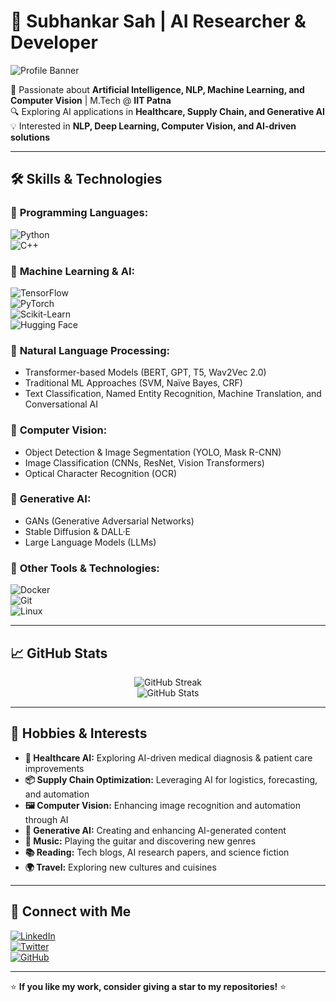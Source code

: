 # 🌟 Subhankar Sah | AI Researcher & Developer

![Profile Banner](https://your-banner-image-url.com)

🚀 Passionate about **Artificial Intelligence, NLP, Machine Learning, and Computer Vision** | M.Tech @ **IIT Patna**  
🔍 Exploring AI applications in **Healthcare, Supply Chain, and Generative AI**  
💡 Interested in **NLP, Deep Learning, Computer Vision, and AI-driven solutions**  

---

## 🛠️ Skills & Technologies  

### 📌 **Programming Languages:**  
![Python](https://img.shields.io/badge/Python-3776AB?style=for-the-badge&logo=python&logoColor=white)  
![C++](https://img.shields.io/badge/C++-00599C?style=for-the-badge&logo=c%2B%2B&logoColor=white)  

### 📌 **Machine Learning & AI:**  
![TensorFlow](https://img.shields.io/badge/TensorFlow-FF6F00?style=for-the-badge&logo=tensorflow&logoColor=white)  
![PyTorch](https://img.shields.io/badge/PyTorch-EE4C2C?style=for-the-badge&logo=pytorch&logoColor=white)  
![Scikit-Learn](https://img.shields.io/badge/Scikit--Learn-F7931E?style=for-the-badge&logo=scikit-learn&logoColor=white)  
![Hugging Face](https://img.shields.io/badge/HuggingFace-FFAA00?style=for-the-badge&logo=huggingface&logoColor=white)  

### 📌 **Natural Language Processing:**  
- Transformer-based Models (BERT, GPT, T5, Wav2Vec 2.0)  
- Traditional ML Approaches (SVM, Naïve Bayes, CRF)  
- Text Classification, Named Entity Recognition, Machine Translation, and Conversational AI  

### 📌 **Computer Vision:**  
- Object Detection & Image Segmentation (YOLO, Mask R-CNN)  
- Image Classification (CNNs, ResNet, Vision Transformers)  
- Optical Character Recognition (OCR)  

### 📌 **Generative AI:**  
- GANs (Generative Adversarial Networks)  
- Stable Diffusion & DALL·E  
- Large Language Models (LLMs)  

### 📌 **Other Tools & Technologies:**  
![Docker](https://img.shields.io/badge/Docker-2496ED?style=for-the-badge&logo=docker&logoColor=white)  
![Git](https://img.shields.io/badge/Git-F05032?style=for-the-badge&logo=git&logoColor=white)  
![Linux](https://img.shields.io/badge/Linux-FCC624?style=for-the-badge&logo=linux&logoColor=black)  

---

## 📈 GitHub Stats  
<p align="center">
  <img src="https://github-readme-streak-stats.herokuapp.com/?user=Subhankar-Sah&theme=radical" alt="GitHub Streak"/>
  <br>
  <img src="https://github-readme-stats.vercel.app/api?username=Subhankar-Sah&show_icons=true&theme=radical" alt="GitHub Stats"/>
</p>

---

## 🎨 Hobbies & Interests  

- **🏥 Healthcare AI:** Exploring AI-driven medical diagnosis & patient care improvements  
- **📦 Supply Chain Optimization:** Leveraging AI for logistics, forecasting, and automation  
- **🖼️ Computer Vision:** Enhancing image recognition and automation through AI  
- **🎨 Generative AI:** Creating and enhancing AI-generated content  
- **🎸 Music:** Playing the guitar and discovering new genres  
- **📚 Reading:** Tech blogs, AI research papers, and science fiction  
- **🌍 Travel:** Exploring new cultures and cuisines  

---

## 🤝 Connect with Me  

[![LinkedIn](https://img.shields.io/badge/LinkedIn-0A66C2?style=for-the-badge&logo=linkedin&logoColor=white)](https://linkedin.com/in/your-profile)  
[![Twitter](https://img.shields.io/badge/Twitter-1DA1F2?style=for-the-badge&logo=twitter&logoColor=white)](https://twitter.com/your-handle)  
[![GitHub](https://img.shields.io/badge/GitHub-181717?style=for-the-badge&logo=github&logoColor=white)](https://github.com/Subhankar-Sah)  

---

⭐ **If you like my work, consider giving a star to my repositories!** ⭐

